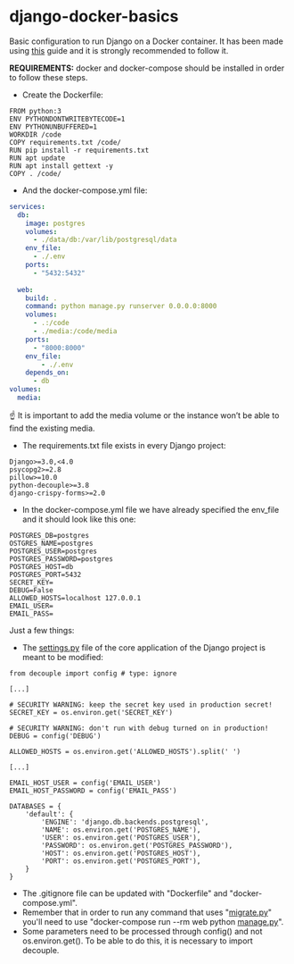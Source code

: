 # django-docker-basics
Basic configuration to run Django on a Docker container.
It has been made using [this](https://github.com/docker/awesome-compose/tree/master/official-documentation-samples/django/) guide and it is strongly recommended to follow it.

**REQUIREMENTS:** docker and docker-compose should be installed in order to follow these steps.

- Create the Dockerfile:

```docker
FROM python:3
ENV PYTHONDONTWRITEBYTECODE=1
ENV PYTHONUNBUFFERED=1
WORKDIR /code
COPY requirements.txt /code/
RUN pip install -r requirements.txt
RUN apt update
RUN apt install gettext -y
COPY . /code/
```

- And the docker-compose.yml file:

```yaml
services:
  db:
    image: postgres
    volumes:
      - ./data/db:/var/lib/postgresql/data
    env_file:
      - ./.env
    ports:
      - "5432:5432"
      
  web:
    build: .
    command: python manage.py runserver 0.0.0.0:8000
    volumes:
      - .:/code
      - ./media:/code/media
    ports:
      - "8000:8000"
    env_file:
        - ./.env
    depends_on:
      - db
volumes:
  media:
```

<aside>
☝ It is important to add the media volume or the instance won’t be able to find the existing media.

</aside>


- The requirements.txt file exists in every Django project:

```
Django>=3.0,<4.0
psycopg2>=2.8
pillow>=10.0
python-decouple>=3.8
django-crispy-forms>=2.0
```

- In the docker-compose.yml file we have already specified the env_file and it should look like this one:

```
POSTGRES_DB=postgres
OSTGRES_NAME=postgres
POSTGRES_USER=postgres
POSTGRES_PASSWORD=postgres
POSTGRES_HOST=db
POSTGRES_PORT=5432
SECRET_KEY=
DEBUG=False
ALLOWED_HOSTS=localhost 127.0.0.1
EMAIL_USER=
EMAIL_PASS=
```

Just a few things:

- The [settings.py](http://settings.py/) file of the core application of the Django project is meant to be modified:

```
from decouple import config # type: ignore

[...]

# SECURITY WARNING: keep the secret key used in production secret!
SECRET_KEY = os.environ.get('SECRET_KEY')

# SECURITY WARNING: don't run with debug turned on in production!
DEBUG = config('DEBUG')

ALLOWED_HOSTS = os.environ.get('ALLOWED_HOSTS').split(' ')

[...]

EMAIL_HOST_USER = config('EMAIL_USER')
EMAIL_HOST_PASSWORD = config('EMAIL_PASS')
```

```
DATABASES = {
    'default': {
        'ENGINE': 'django.db.backends.postgresql',
        'NAME': os.environ.get('POSTGRES_NAME'),
        'USER': os.environ.get('POSTGRES_USER'),
        'PASSWORD': os.environ.get('POSTGRES_PASSWORD'),
        'HOST': os.environ.get('POSTGRES_HOST'),
        'PORT': os.environ.get('POSTGRES_PORT'),
    }
}

```

- The .gitignore file can be updated with "Dockerfile" and "docker-compose.yml".
- Remember that in order to run any command that uses "[migrate.py](http://migrate.py/)" you'll need to use "docker-compose run --rm web python [manage.py](http://manage.py/)".
- Some parameters need to be processed through config() and not os.environ.get(). To be able to do this, it is necessary to import decouple.
